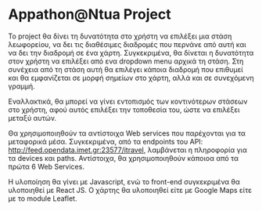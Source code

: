 # Appathon@Ntua Project

Το project θα δίνει τη δυνατότητα στο χρήστη να επιλέξει μια στάση λεωφορείου, να δει τις διαθέσιμες διαδρομές που περνάνε από αυτή και να δει την διαδρομή σε ένα χάρτη. Συγκεκριμένα, θα δίνεται η δυνατότητα στον χρήστη να επιλέξει από ενα dropdown menu αρχικά τη στάση. Στη συνέχεια από τη στάση αυτή θα επιλέγει κάποια διαδρομή που επιθυμεί και θα εμφανίζεται σε μορφή σημείων στο χάρτη, αλλά και σε συνεχόμενη γραμμή.

Εναλλακτικά, θα μπορεί να γίνει εντοπισμός των κοντινότερων στάσεων στο χρήστη, αφού αυτός επιλέξει την τοποθεσία του, ώστε να επιλέξει μεταξύ αυτών.

Θα χρησιμοποιηθούν τα αντίστοιχα Web services που παρέχονται για τα μεταφορικά μέσα. Συγκεκριμένα, από τα endpoints του API: http://feed.opendata.imet.gr:23577/itravel, λαμβάνεται η πληροφορία για τα devices και paths. Αντίστοιχα, θα χρησιμοποιηθούν κάποιοα από τα πρώτα 6 Web Services.

Η υλοποίηση θα γίνει με Javascript, ενώ το front-end συγκεκριμένα θα υλοποιηθεί με React JS. Ο χάρτης θα υλοποιηθεί είτε με Google Maps είτε με το module Leaflet.
